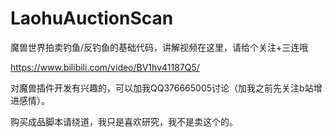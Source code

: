 # LaohuAuctionScan

魔兽世界拍卖钓鱼/反钓鱼的基础代码，讲解视频在这里，请给个关注+三连哦

https://www.bilibili.com/video/BV1hv41187Q5/


对魔兽插件开发有兴趣的，可以加我QQ376665005讨论（加我之前先关注b站增进感情）。

购买成品脚本请绕道，我只是喜欢研究，我不是卖这个的。
